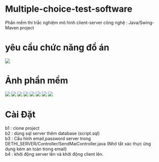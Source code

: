 <h1>Multiple-choice-test-software</h1>
<div>Phần mềm thi trắc nghiệm mô hình client-server
công nghệ : Java/Swing-Maven project
  </div>
<h1>yêu cầu chức năng đồ án</h1>
<div><img src="/img/required.png"/></div>
<h1>Ảnh phần mềm</h1>
<div>
  <img src="/img/1.png"/>
<img src="/img/2.png"/>
<img src="/img/3.png"/>
<img src="/img/4.png"/>
<img src="/img/5.png"/>
<img src="/img/6.png"/>
<img src="/img/7.png"/>
<img src="/img/8.png"/>
  </div>
<h1>Cài Đặt</h1>
<div>
  b1 : clone project<br>
b2 : dùng sql server thêm database (script.sql)<br>
b3 : Cấu hình email,password server trong DETHI_SERVER/Controller/SendMaiController.java (Nhớ tắt xác thực ứng dụng kém an toàn trong email)<br>
b4 : khởi động server lên và khởi động client lên.<br>
  </div>
